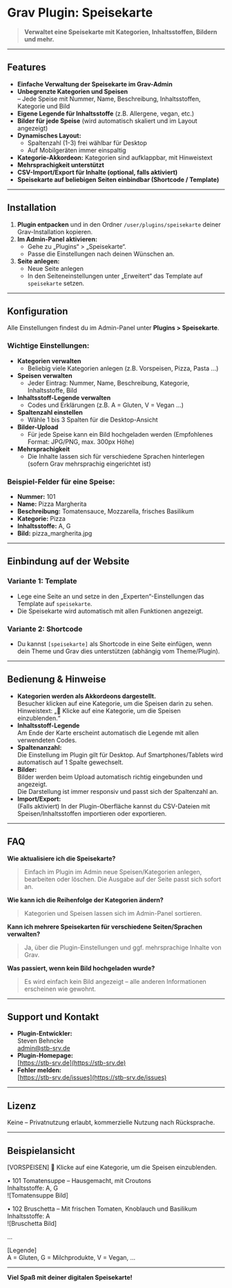 
# Grav Plugin: Speisekarte

> **Verwaltet eine Speisekarte mit Kategorien, Inhaltsstoffen, Bildern und mehr.**

---

## Features

- **Einfache Verwaltung der Speisekarte im Grav-Admin**
- **Unbegrenzte Kategorien und Speisen**  
  – Jede Speise mit Nummer, Name, Beschreibung, Inhaltsstoffen, Kategorie und Bild
- **Eigene Legende für Inhaltsstoffe** (z.B. Allergene, vegan, etc.)
- **Bilder für jede Speise** (wird automatisch skaliert und im Layout angezeigt)
- **Dynamisches Layout:**  
  - Spaltenzahl (1-3) frei wählbar für Desktop  
  - Auf Mobilgeräten immer einspaltig
- **Kategorie-Akkordeon:** Kategorien sind aufklappbar, mit Hinweistext
- **Mehrsprachigkeit unterstützt**
- **CSV-Import/Export für Inhalte (optional, falls aktiviert)**
- **Speisekarte auf beliebigen Seiten einbindbar (Shortcode / Template)**

---

## Installation

1. **Plugin entpacken** und in den Ordner `/user/plugins/speisekarte` deiner Grav-Installation kopieren.
2. **Im Admin-Panel aktivieren:**  
   - Gehe zu „Plugins“ > „Speisekarte“.
   - Passe die Einstellungen nach deinen Wünschen an.
3. **Seite anlegen:**  
   - Neue Seite anlegen
   - In den Seiteneinstellungen unter „Erweitert“ das Template auf `speisekarte` setzen.

---

## Konfiguration

Alle Einstellungen findest du im Admin-Panel unter **Plugins > Speisekarte**.

### Wichtige Einstellungen:

- **Kategorien verwalten**  
  - Beliebig viele Kategorien anlegen (z.B. Vorspeisen, Pizza, Pasta ...)
- **Speisen verwalten**  
  - Jeder Eintrag: Nummer, Name, Beschreibung, Kategorie, Inhaltsstoffe, Bild
- **Inhaltsstoff-Legende verwalten**  
  - Codes und Erklärungen (z.B. A = Gluten, V = Vegan ...)
- **Spaltenzahl einstellen**  
  - Wähle 1 bis 3 Spalten für die Desktop-Ansicht
- **Bilder-Upload**  
  - Für jede Speise kann ein Bild hochgeladen werden (Empfohlenes Format: JPG/PNG, max. 300px Höhe)
- **Mehrsprachigkeit**  
  - Die Inhalte lassen sich für verschiedene Sprachen hinterlegen (sofern Grav mehrsprachig eingerichtet ist)

### Beispiel-Felder für eine Speise:

- **Nummer:** 101
- **Name:** Pizza Margherita
- **Beschreibung:** Tomatensauce, Mozzarella, frisches Basilikum
- **Kategorie:** Pizza
- **Inhaltsstoffe:** A, G
- **Bild:** pizza_margherita.jpg

---

## Einbindung auf der Website

### Variante 1: Template

- Lege eine Seite an und setze in den „Experten“-Einstellungen das Template auf `speisekarte`.
- Die Speisekarte wird automatisch mit allen Funktionen angezeigt.

### Variante 2: Shortcode

- Du kannst `[speisekarte]` als Shortcode in eine Seite einfügen, wenn dein Theme und Grav dies unterstützen (abhängig vom Theme/Plugin).

---

## Bedienung & Hinweise

- **Kategorien werden als Akkordeons dargestellt.**  
  Besucher klicken auf eine Kategorie, um die Speisen darin zu sehen.  
  Hinweistext: „🔽 Klicke auf eine Kategorie, um die Speisen einzublenden.“
- **Inhaltsstoff-Legende**  
  Am Ende der Karte erscheint automatisch die Legende mit allen verwendeten Codes.
- **Spaltenanzahl:**  
  Die Einstellung im Plugin gilt für Desktop. Auf Smartphones/Tablets wird automatisch auf 1 Spalte gewechselt.
- **Bilder:**  
  Bilder werden beim Upload automatisch richtig eingebunden und angezeigt.  
  Die Darstellung ist immer responsiv und passt sich der Spaltenzahl an.
- **Import/Export:**  
  (Falls aktiviert) In der Plugin-Oberfläche kannst du CSV-Dateien mit Speisen/Inhaltsstoffen importieren oder exportieren.

---

## FAQ

**Wie aktualisiere ich die Speisekarte?**  
> Einfach im Plugin im Admin neue Speisen/Kategorien anlegen, bearbeiten oder löschen. Die Ausgabe auf der Seite passt sich sofort an.

**Wie kann ich die Reihenfolge der Kategorien ändern?**  
> Kategorien und Speisen lassen sich im Admin-Panel sortieren.

**Kann ich mehrere Speisekarten für verschiedene Seiten/Sprachen verwalten?**  
> Ja, über die Plugin-Einstellungen und ggf. mehrsprachige Inhalte von Grav.

**Was passiert, wenn kein Bild hochgeladen wurde?**  
> Es wird einfach kein Bild angezeigt – alle anderen Informationen erscheinen wie gewohnt.

---

## Support und Kontakt

- **Plugin-Entwickler:**  
  Steven Behncke  
  [admin@stb-srv.de](mailto:admin@stb-srv.de)  
- **Plugin-Homepage:**  
  [https://stb-srv.de](https://stb-srv.de)
- **Fehler melden:**  
  [https://stb-srv.de/issues](https://stb-srv.de/issues)

---

## Lizenz

Keine – Privatnutzung erlaubt, kommerzielle Nutzung nach Rücksprache.

---

## Beispielansicht

[VORSPEISEN] 🔽 Klicke auf eine Kategorie, um die Speisen einzublenden.

• 101 Tomatensuppe  –  Hausgemacht, mit Croutons  
   Inhaltsstoffe: A, G  
   ![Tomatensuppe Bild]

• 102 Bruschetta  –  Mit frischen Tomaten, Knoblauch und Basilikum  
   Inhaltsstoffe: A  
   ![Bruschetta Bild]

...

[Legende]  
A = Gluten, G = Milchprodukte, V = Vegan, ...

---

**Viel Spaß mit deiner digitalen Speisekarte!**
